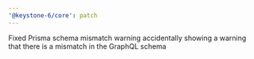 ```yaml
---
'@keystone-6/core': patch
---
```


Fixed Prisma schema mismatch warning accidentally showing a warning that there is a mismatch in the GraphQL schema
